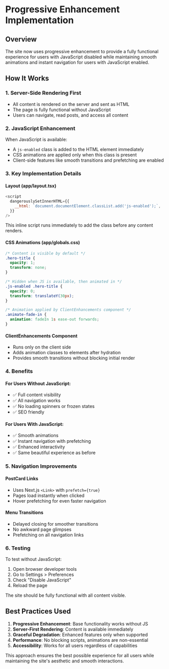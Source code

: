 # Progressive Enhancement Implementation

## Overview
The site now uses progressive enhancement to provide a fully functional experience for users with JavaScript disabled while maintaining smooth animations and instant navigation for users with JavaScript enabled.

## How It Works

### 1. Server-Side Rendering First
- All content is rendered on the server and sent as HTML
- The page is fully functional without JavaScript
- Users can navigate, read posts, and access all content

### 2. JavaScript Enhancement
When JavaScript is available:
- A `js-enabled` class is added to the HTML element immediately
- CSS animations are applied only when this class is present
- Client-side features like smooth transitions and prefetching are enabled

### 3. Key Implementation Details

#### Layout (app/layout.tsx)
```javascript
<script
  dangerouslySetInnerHTML={{
    __html: `document.documentElement.classList.add('js-enabled');`,
  }}
/>
```
This inline script runs immediately to add the class before any content renders.

#### CSS Animations (app/globals.css)
```css
/* Content is visible by default */
.hero-title {
  opacity: 1;
  transform: none;
}

/* Hidden when JS is available, then animated in */
.js-enabled .hero-title {
  opacity: 0;
  transform: translateY(30px);
}

/* Animation applied by ClientEnhancements component */
.animate-fade-in {
  animation: fadeIn 1s ease-out forwards;
}
```

#### ClientEnhancements Component
- Runs only on the client side
- Adds animation classes to elements after hydration
- Provides smooth transitions without blocking initial render

### 4. Benefits

#### For Users Without JavaScript:
- ✅ Full content visibility
- ✅ All navigation works
- ✅ No loading spinners or frozen states
- ✅ SEO friendly

#### For Users With JavaScript:
- ✅ Smooth animations
- ✅ Instant navigation with prefetching
- ✅ Enhanced interactivity
- ✅ Same beautiful experience as before

### 5. Navigation Improvements

#### PostCard Links
- Uses Next.js `<Link>` with `prefetch={true}`
- Pages load instantly when clicked
- Hover prefetching for even faster navigation

#### Menu Transitions
- Delayed closing for smoother transitions
- No awkward page glimpses
- Prefetching on all navigation links

### 6. Testing

To test without JavaScript:
1. Open browser developer tools
2. Go to Settings > Preferences
3. Check "Disable JavaScript"
4. Reload the page

The site should be fully functional with all content visible.

## Best Practices Used

1. **Progressive Enhancement**: Base functionality works without JS
2. **Server-First Rendering**: Content is available immediately
3. **Graceful Degradation**: Enhanced features only when supported
4. **Performance**: No blocking scripts, animations are non-essential
5. **Accessibility**: Works for all users regardless of capabilities

This approach ensures the best possible experience for all users while maintaining the site's aesthetic and smooth interactions.